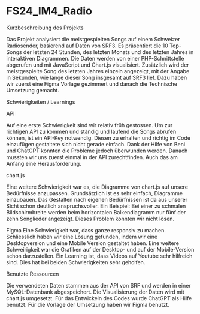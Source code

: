 # FS24_IM4_Radio
 
Kurzbeschreibung des Projekts

Das Projekt analysiert die meistgespielten Songs auf einem Schweizer Radiosender, basierend auf Daten von SRF3. Es präsentiert die 10 Top-Songs der letzten 24 Stunden, des letzten Monats und des letzten Jahres in interaktiven Diagrammen. Die Daten werden von einer PHP-Schnittstelle abgerufen und mit JavaScript und Chart.js visualisiert. Zusätzlich wird der meistgespielte Song des letzten Jahres einzeln angezeigt, mit der Angabe in Sekunden, wie lange dieser Song insgesamt auf SRF3 lief. Dazu haben wir zuerst eine Figma Vorlage gezimmert und danach die Technische Umsetzung gemacht.

Schwierigkeiten / Learnings

API

Auf eine erste Schwierigkeit sind wir relativ früh gestossen. Um zur richtigen API zu kommen und ständig und laufend die Songs abrufen können, ist ein API-Key notwendig. Diesen zu erhalten und richtig im Code einzufügen gestaltete sich nicht gerade einfach. Dank der Hilfe von Beni und ChatGPT konnten die Probleme jedoch überwunden werden. Danach mussten wir uns zuerst einmal in der API zurechtfinden. Auch das am Anfang eine Herausforderung.

chart.js

Eine weitere Schwierigkeit war es, die Diagramme von chart.js auf unsere Bedürfnisse anzupassen. Grundsätzlich ist es sehr einfach, Diagramme einzubauen. Das Gestalten nach eigenen Bedürfnissen ist da aus unserer Sicht schon deutlich anspruchsvoller. Ein Beispiel: Bei einer zu schmalen Bildschirmbreite werden beim horizontalen Balkendiagramm nur fünf der zehn Songlieder angezeigt. Dieses Problem konnten wir nicht lösen.

Figma
Eine Schwierigkeit war, dass ganze responsiv zu machen. Schliesslich haben wir eine Lösung gefunden, indem wir eine Desktopversion und eine Mobile Version gestaltet haben. Eine weitere Schweirigkeit war die Grafiken auf der Desktop- und auf der Mobile-Version schon darzustellen.
Ein Learning ist, dass Videos auf Youtube sehr hilfreich sind. Dies hat bei beiden Schwierigkeiten sehr geholfen.

Benutzte Ressourcen

Die verwendeten Daten stammen aus der API von SRF und werden in einer MySQL-Datenbank abgespeichert. Die Visualisierung der Daten wird mit chart.js umgesetzt. Für das Entwickeln des Codes wurde ChatGPT als Hilfe benutzt. Für die Vorlage der Umsetzung haben wir Figma benutzt.
